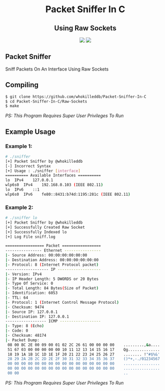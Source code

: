<h1 align="center">Packet Sniffer In C</h1>
<h2 align="center">Using Raw Sockets</h2>
<p align="center">
<a href="./LICENSE.md"><img src="https://img.shields.io/badge/License-GPL%20v2-blue.svg"></a>
<img src="https://img.shields.io/badge/Made%20With-C-green.svg"></a>

<h2>Packet Sniffer</h2>
<p>Sniff Packets On An Interface Using Raw Sockets</p>

## Compiling
```bash
$ git clone https://github.com/whokilleddb/Packet-Sniffer-In-C
$ cd Packet-Sniffer-In-C/Raw-Sockets
$ make
```
_PS: This Program Requires Super User Privileges To Run_

## Example Usage

### Example 1:
```bash
# ./sniffer
[+] Packet Sniffer by @whokilleddb
[-] Incorrect Syntax
[+] Usage : ./sniffer [interface]
========== Available Interfaces ==========
lo	IPv4	127.0.0.1
wlp6s0	IPv4	192.168.0.103 (IEEE 802.11)
lo	IPv6	::1
wlp6s0	IPv6	fe80::8431:b74d:1195:281c (IEEE 802.11)
```
### Example 2:
```bash
# ./sniffer lo                                            
[+] Packet Sniffer by @whokilleddb
[+] Successfully Created Raw Socket
[+] Successfully Indexed lo
[+] Log File sniff.log

================= Packet =================
---------------- Ethernet ----------------
|- Source Address: 00:00:00:00:00:00
|- Destination Address: 00:00:00:00:00:00
|- Protocol: 8 (Internet Protocol packet)
------------------- IP -------------------
|- Version: IPv4
|- IP Header Length: 5 DWORDS or 20 Bytes
|- Type Of Service: 0
|- Total Length: 84 Bytes(Size of Packet)
|- Identification: 6053
|- TTL: 64
|- Protocol: 1 (Internet Control Message Protocol)
|- Checksum: 9474
|- Source IP: 127.0.0.1
|- Destination IP: 127.0.0.1
------------------ ICMP ------------------
|- Type: 8 (Echo)
|- Code: 0
|- Checksum: 48174
|- Packet Dump: 
 08 00 BC 2E 00 09 00 01 02 2C 26 61 00 00 00 00    .........,&a....
 51 67 03 00 00 00 00 00 10 11 12 13 14 15 16 17    Qg..............
 18 19 1A 1B 1C 1D 1E 1F 20 21 22 23 24 25 26 27    ........ !"#$%&'
 28 29 2A 2B 2C 2D 2E 2F 30 31 32 33 34 35 36 37    ()*+,-./01234567
 00 00 00 00 00 00 00 00 00 00 00 00 00 00 00 00    ................
 00 00 00 00 00 00 00 00 00 00 00 00 00 00 00 00    ................
 00 00                                              ..

```

_PS: This Program Requires Super User Privileges To Run_